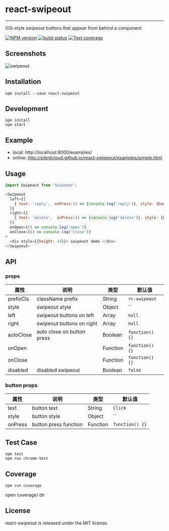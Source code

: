 # react-swipeout
---

iOS-style swipeout buttons that appear from behind a component

[![NPM version][npm-image]][npm-url]
[![build status][travis-image]][travis-url]
[![Test coverage][coveralls-image]][coveralls-url]

[npm-image]: http://img.shields.io/npm/v/react-swipeout.svg?style=flat-square
[npm-url]: http://npmjs.org/package/react-swipeout
[travis-image]: https://img.shields.io/travis/silentcloud/react-swipeout.svg?style=flat-square
[travis-url]: https://travis-ci.org/silentcloud/react-swipeout
[coveralls-image]: https://img.shields.io/coveralls/silentcloud/react-swipeout.svg?style=flat-square
[coveralls-url]: https://coveralls.io/r/silentcloud/react-swipeout?branch=master

## Screenshots

![swipeout](http://silentcloud.github.io/upload/swipeout.gif)

## Installation

`npm install --save react-swipeout`

## Development

```
npm install
npm start
```

## Example

- local: http://localhost:8000/examples/
- online: http://silentcloud.github.io/react-swipeout/examples/simple.html

## Usage

```js
import Swipeout from 'Swipeout';

<Swipeout 
  left={[
    { text: 'reply',  onPress:() => {console.log('reply')}, style: {backgroundColor: 'orange', color: 'white'} }
  ]} 
  right=[{
    { text: 'delete',  onPress:() => {console.log('delete')}, style: {backgroundColor: 'red', color: 'white'} }
  }] 
  onOpen={() => console.log('open')}
  onClose={() => console.log('close')}
>
  <div style={{height: 44}}> swipeout demo </div>
</Swipeout>

```

## API

### props

| 属性        | 说明                   | 类型   | 默认值     |
|-------------|------------------------|--------|------------|
| prefixCls       | className prefix     | String | `rc-swipeout` |
| style       | swipeout style      | Object | `` |
| left       | swipeout buttons on left      | Array | `null` |
| right       | swipeout buttons on right      | Array | `null` |
| autoClose       | auto close on button press   | Boolean | `function() {}` |
| onOpen       |       | Function | `function() {}` |
| onClose       |       | Function | `function() {}` |
| disabled       |   disabled swipeout    | Boolean | `false` |

### button props

| 属性        | 说明                   | 类型   | 默认值     |
|-------------|------------------------|--------|------------|
| text       | button text     | String | `Click` |
| style       | button style     | Object | `` |
| onPress       | button press function      | Function | `function() {}` |

## Test Case

```
npm test
npm run chrome-test
```

## Coverage

```
npm run coverage
```

open coverage/ dir

## License

react-swipeout is released under the MIT license.
